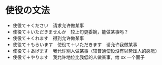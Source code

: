 # 使役の文法

- 使役て＋ください　请求允许做某事
- 使役て＋いただきませんか　较上句更委婉，能做某事吗？
- 使役て＋くれます　得到允许做某事
- 使役て＋もらいます　使役て＋いただきます　请允许我做某事
- 使役て＋あげます　我允许别人做某事（较普通使役没有以势压人的感觉）
- 使役て＋やります　我允许地位比我低的人做某事，给 xx 一个面子
